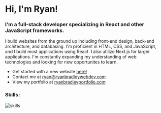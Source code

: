 # Hi, I'm Ryan!

### I'm a full-stack developer specializing in React and other JavaScript frameworks.

I build websites from the ground up including front-end design, back-end architecture, and databasing. I'm proficient in HTML, CSS, and JavaScript, and I build most applications using React. I also utilize Next.js for larger applications. I'm constantly expanding my understanding of web technologies and looking for new opportunites to learn.

- Get started with a new website [here!](https://ryanbradleywebdev.com)
- Contact me at ryan@ryanbradleywebdev.com
- View my portfolio at [ryanbradleyportfolio.com](https://ryanbradleyportfolio.com)

### Skills:

![skills](https://user-images.githubusercontent.com/112995034/235487920-21c02baa-9895-4c60-9ace-c99085cfe3a1.png)
